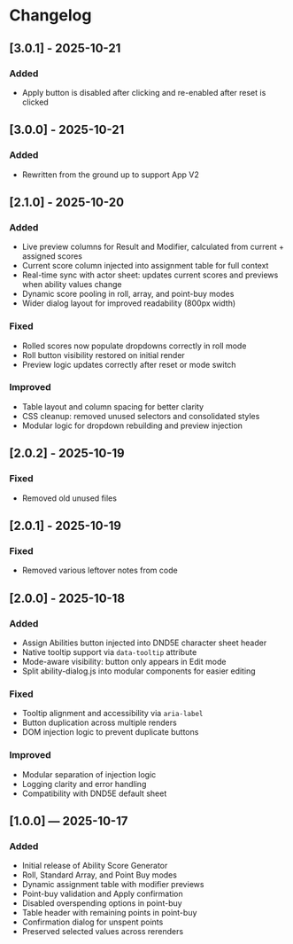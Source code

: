 # Changelog

## [3.0.1] - 2025-10-21

### Added
- Apply button is disabled after clicking and re-enabled after reset is clicked

## [3.0.0] - 2025-10-21

### Added
- Rewritten from the ground up to support App V2

## [2.1.0] - 2025-10-20

### Added
- Live preview columns for Result and Modifier, calculated from current + assigned scores
- Current score column injected into assignment table for full context
- Real-time sync with actor sheet: updates current scores and previews when ability values change
- Dynamic score pooling in roll, array, and point-buy modes
- Wider dialog layout for improved readability (800px width)

### Fixed
- Rolled scores now populate dropdowns correctly in roll mode
- Roll button visibility restored on initial render
- Preview logic updates correctly after reset or mode switch

### Improved
- Table layout and column spacing for better clarity
- CSS cleanup: removed unused selectors and consolidated styles
- Modular logic for dropdown rebuilding and preview injection

## [2.0.2] - 2025-10-19

### Fixed
- Removed old unused files

## [2.0.1] - 2025-10-19

### Fixed
- Removed various leftover notes from code

## [2.0.0] - 2025-10-18

### Added
- Assign Abilities button injected into DND5E character sheet header
- Native tooltip support via `data-tooltip` attribute
- Mode-aware visibility: button only appears in Edit mode
- Split ability-dialog.js into modular components for easier editing

### Fixed
- Tooltip alignment and accessibility via `aria-label`
- Button duplication across multiple renders
- DOM injection logic to prevent duplicate buttons

### Improved
- Modular separation of injection logic
- Logging clarity and error handling
- Compatibility with DND5E default sheet

## [1.0.0] — 2025-10-17

### Added
- Initial release of Ability Score Generator
- Roll, Standard Array, and Point Buy modes
- Dynamic assignment table with modifier previews
- Point-buy validation and Apply confirmation
- Disabled overspending options in point-buy
- Table header with remaining points in point-buy
- Confirmation dialog for unspent points
- Preserved selected values across rerenders
